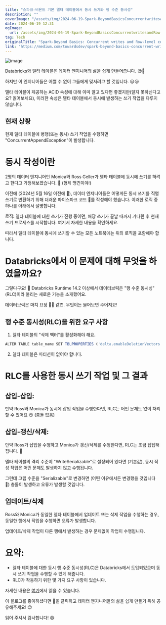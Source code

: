 ```yaml
---
title: "스파크-비욘드 기본 델타 테이블에서 동시 쓰기와 행 수준 동시성"
description: ""
coverImage: "/assets/img/2024-06-19-Spark-BeyondBasicsConcurrentwritesandRow-levelconcurrencyinDeltaTable_0.png"
date: 2024-06-19 12:31
ogImage:
  url: /assets/img/2024-06-19-Spark-BeyondBasicsConcurrentwritesandRow-levelconcurrencyinDeltaTable_0.png
tag: Tech
originalTitle: "Spark-Beyond Basics: Concurrent writes and Row-level concurrency in Delta Table"
link: "https://medium.com/towardsdev/spark-beyond-basics-concurrent-writes-and-row-level-concurrency-in-delta-table-c49f8eab16d4"
---
```


![image](/assets/img/2024-06-19-Spark-BeyondBasicsConcurrentwritesandRow-levelconcurrencyinDeltaTable_0.png)

Databricks와 델타 테이블은 데이터 엔지니어의 삶을 쉽게 만들어줍니다. 😍🥰

하지만 이 엔지니어들은 어쩔 수 없이 그들에게 맞서려고 할 것입니다. 😒😒

델타 테이블이 제공하는 ACID 속성에 대해 이미 알고 있다면 좋겠지만(알지 못하신다고요? 읽어보세요), 이러한 속성은 델타 테이블에서 동시에 발생하는 쓰기 작업을 다루지 않습니다.

<div class="content-ad"></div>

## 현재 상황

현재 델타 테이블에 병행(또는 동시) 쓰기 작업을 수행하면 "ConcurrentAppendException"이 발생합니다.

# 동시 작성이란

2명의 데이터 엔지니어인 Monica와 Ross Geller가 델타 테이블에 동시에 쓰기를 하려고 한다고 가정해보겠습니다. 🥴 (형제 맹견이야!)

<div class="content-ad"></div>

이전에 (2024년 5월 16일 이전에 🙈), 데이터 엔지니어들은 어떻게든 동시 쓰기를 직렬 쓰기로 변환하기 위해 더러운 파이스파크 코드 💩를 작성해야 했습니다. 이러한 로직 중 하나를 아래에서 설명합니다.

로직: 델타 테이블에 대한 쓰기가 진행 중이면, 해당 쓰기가 끝날 때까지 기다린 후 현재 쓰기 프로세스를 시작합니다. 여기서 자세한 내용을 확인하세요.

따라서 델타 테이블에 동시에 쓰기할 수 있는 모든 노트북에는 위의 로직을 포함해야 합니다.

# Databricks에서 이 문제에 대해 무엇을 하였을까요?

<div class="content-ad"></div>

그렇다구요! 🥳 Databricks Runtime 14.2 이상에서 데이터브릭은 "행 수준 동시성"(RLC)이라 불리는 새로운 기능을 소개했어요.

데이터브릭은 마치 요정 🧞‍♂️ 같죠. 무엇이든 물어보면 주어져요!

## 행 수준 동시성(RLC)을 위한 요구 사항

1. 델타 테이블의 "삭제 벡터"를 활성화해야 해요.

<div class="content-ad"></div>

```js
ALTER TABLE table_name SET TBLPROPERTIES ('delta.enableDeletionVectors' = true);
```

2. 델타 테이블은 파티션이 없어야 합니다.

# RLC를 사용한 동시 쓰기 작업 및 그 결과

## 삽입-삽입:

<div class="content-ad"></div>

만약 Ross와 Monica가 동시에 삽입 작업을 수행한다면, RLC는 어떤 문제도 없이 처리할 수 있어요 😏 (충돌 없음)

## 삽입-갱신/삭제:

만약 Ross가 삽입을 수행하고 Monica가 갱신/삭제를 수행한다면, RLC는 조금 답답해집니다. 🥵

델타 테이블의 격리 수준이 "WriteSerializable"로 설정되어 있다면 (기본값), 동시 작성 작업은 어떤 문제도 발생하지 않고 수행됩니다.

<div class="content-ad"></div>

그런데 고립 수준을 "Serializable"로 변경하면 (어떤 이유에서든 변경했을 것입니다 🤔) 충돌이 발생하고 오류가 발생할 것입니다.

## 업데이트/삭제

Ross와 Monica가 동일한 델타 테이블에서 업데이트 또는 삭제 작업을 수행하는 경우, 동일한 행에서 작업을 수행하면 오류가 발생합니다.

업데이트/삭제 작업이 다른 행에서 발생하는 경우 문제없이 작업이 수행됩니다.

<div class="content-ad"></div>

# 요약:

- 델타 테이블에 대한 동시 행 수준 동시성(RLC)은 Databricks에서 도입되었으며 동시 쓰기 작업을 수행할 수 있게 해줍니다.
- RLC가 작동하기 위한 몇 가지 요구 사항이 있습니다.

자세한 내용은 [여기](https://link-to-more-info)에서 읽을 수 있습니다.

이 블로그를 좋아하셨다면 👏을 클릭하고 데이터 엔지니어들의 삶을 쉽게 만들기 위해 공유해주세요! 😉

<div class="content-ad"></div>

읽어 주셔서 감사합니다! 😄
